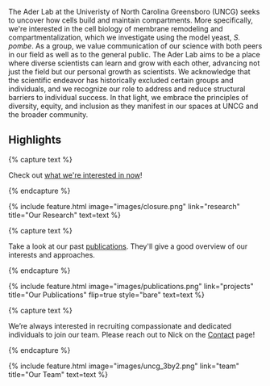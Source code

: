 ---
---

The Ader Lab at the Univeristy of North Carolina Greensboro (UNCG) seeks to uncover how cells build and maintain compartments. More specifically, we're interested in the cell biology of membrane remodeling and compartmentalization, which we investigate using the model yeast, _S. pombe_. As a group, we value communication of our science with both peers in our field as well as to the general public. The Ader Lab aims to be a place where diverse scientists can learn and grow with each other, advancing not just the field but our personal growth as scientists. We acknowledge that the scientific endeavor has historically excluded certain groups and individuals, and we recognize our role to address and reduce structural barriers to individual success. In that light, we embrace the principles of diversity, equity, and inclusion as they manifest in our spaces at UNCG and the broader community. 

## Highlights

{% capture text %}

Check out [what we're interested in now](https://nickaderlab.com/research/)!


{% endcapture %}

{%
  include feature.html
  image="images/closure.png"
  link="research"
  title="Our Research"
  text=text
%}

{% capture text %}

Take a look at our past [publications](https://nickaderlab.com/publications/). They'll give a good overview of our interests and approaches.

{% endcapture %}

{%
  include feature.html
  image="images/publications.png"
  link="projects"
  title="Our Publications"
  flip=true
  style="bare"
  text=text
%}

{% capture text %}

We’re always interested in recruiting compassionate and dedicated individuals to join our team. Please reach out to Nick on the [Contact](https://nickaderlab.com/contact/) page!

{% endcapture %}

{%
  include feature.html
  image="images/uncg_3by2.png"
  link="team"
  title="Our Team"
  text=text
%}
